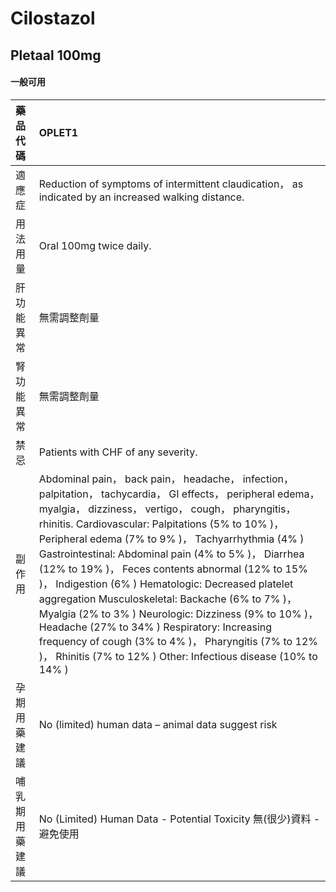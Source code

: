 # Cilostazol

## Pletaal 100mg

#### 一般可用

| 藥品代碼       | OPLET1                                                                                                                                                                                                                                                                                                                                                                                                                                                                                                                                                                                                                                                                                                                                   |
|:---------------|:-----------------------------------------------------------------------------------------------------------------------------------------------------------------------------------------------------------------------------------------------------------------------------------------------------------------------------------------------------------------------------------------------------------------------------------------------------------------------------------------------------------------------------------------------------------------------------------------------------------------------------------------------------------------------------------------------------------------------------------------|
| 適應症         | Reduction of symptoms of intermittent claudication， as indicated by an increased walking distance.                                                                                                                                                                                                                                                                                                                                                                                                                                                                                                                                                                                                                                      |
| 用法用量       | Oral 100mg twice daily.                                                                                                                                                                                                                                                                                                                                                                                                                                                                                                                                                                                                                                                                                                                  |
| 肝功能異常     | 無需調整劑量                                                                                                                                                                                                                                                                                                                                                                                                                                                                                                                                                                                                                                                                                                                             |
| 腎功能異常     | 無需調整劑量                                                                                                                                                                                                                                                                                                                                                                                                                                                                                                                                                                                                                                                                                                                             |
| 禁忌           | Patients with CHF of any severity.                                                                                                                                                                                                                                                                                                                                                                                                                                                                                                                                                                                                                                                                                                       |
| 副作用         | Abdominal pain， back pain， headache， infection， palpitation， tachycardia， GI effects， peripheral edema， myalgia， dizziness， vertigo， cough， pharyngitis， rhinitis. Cardiovascular: Palpitations (5% to 10% )， Peripheral edema (7% to 9% )， Tachyarrhythmia (4% ) Gastrointestinal: Abdominal pain (4% to 5% )， Diarrhea (12% to 19% )， Feces contents abnormal (12% to 15% )， Indigestion (6% ) Hematologic: Decreased platelet aggregation Musculoskeletal: Backache (6% to 7% )， Myalgia (2% to 3% ) Neurologic: Dizziness (9% to 10% )， Headache (27% to 34% ) Respiratory: Increasing frequency of cough (3% to 4% )， Pharyngitis (7% to 12% )， Rhinitis (7% to 12% ) Other: Infectious disease (10% to 14% ) |
| 孕期用藥建議   | No (limited) human data – animal data suggest risk                                                                                                                                                                                                                                                                                                                                                                                                                                                                                                                                                                                                                                                                                       |
| 哺乳期用藥建議 | No (Limited) Human Data - Potential Toxicity 無(很少)資料 - 避免使用                                                                                                                                                                                                                                                                                                                                                                                                                                                                                                                                                                                                                                                                     |


